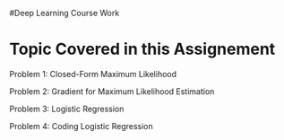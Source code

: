 #Deep Learning Course Work

# Topic Covered in this Assignement

Problem 1: Closed-Form Maximum Likelihood  

Problem 2: Gradient for Maximum Likelihood Estimation  

Problem 3: Logistic Regression  

Problem 4: Coding Logistic Regression  
